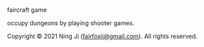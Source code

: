 faircraft game

occupy dungeons by playing shooter games.


Copyright © 2021 Ning Ji (fairfoxji@gmail.com). All rights reserved. 

